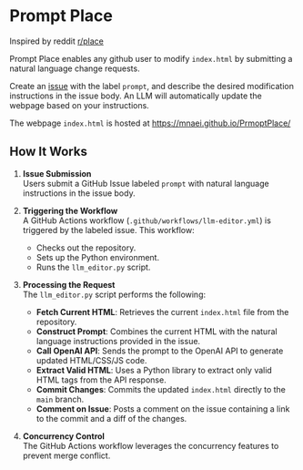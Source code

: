 # Prompt Place

Inspired by reddit [r/place](https://www.reddit.com/r/place/)

Prompt Place enables any github user to modify `index.html` by submitting a natural language change requests. 

Create an [issue](https://github.com/mnaei/PromptPlace/issues/new) with the label `prompt`, and describe the desired modification instructions in the issue body. An LLM will automatically update the webpage based on your instructions.

The webpage `index.html` is hosted at https://mnaei.github.io/PrmoptPlace/

## How It Works

1. **Issue Submission**  
   Users submit a GitHub Issue labeled `prompt` with natural language instructions in the issue body.

2. **Triggering the Workflow**  
   A GitHub Actions workflow (`.github/workflows/llm-editor.yml`) is triggered by the labeled issue. This workflow:
   - Checks out the repository.
   - Sets up the Python environment.
   - Runs the `llm_editor.py` script.

3. **Processing the Request**  
   The `llm_editor.py` script performs the following:
   - **Fetch Current HTML**: Retrieves the current `index.html` file from the repository.
   - **Construct Prompt**: Combines the current HTML with the natural language instructions provided in the issue.
   - **Call OpenAI API**: Sends the prompt to the OpenAI API to generate updated HTML/CSS/JS code.
   - **Extract Valid HTML**: Uses a Python library to extract only valid HTML tags from the API response.
   - **Commit Changes**: Commits the updated `index.html` directly to the `main` branch.
   - **Comment on Issue**: Posts a comment on the issue containing a link to the commit and a diff of the changes.

4. **Concurrency Control**  
   The GitHub Actions workflow leverages the concurrency features to prevent merge conflict.
